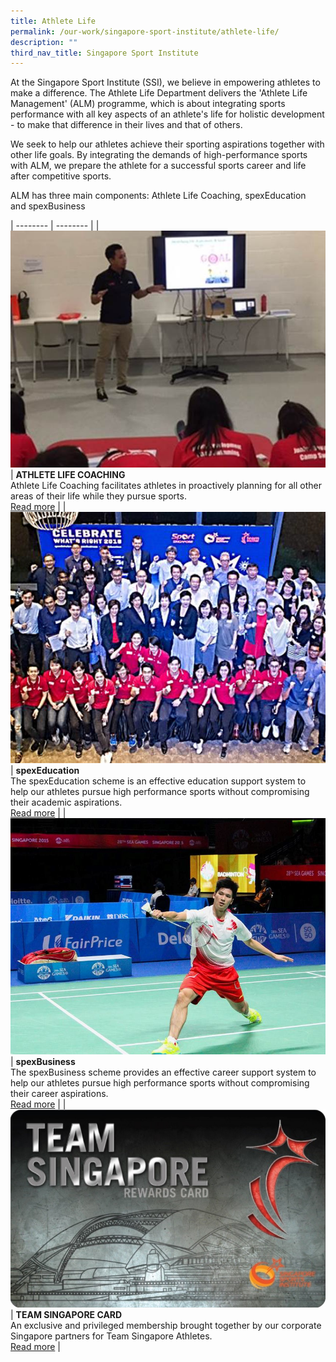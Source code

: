 ```yaml
---
title: Athlete Life
permalink: /our-work/singapore-sport-institute/athlete-life/
description: ""
third_nav_title: Singapore Sport Institute
---
```

At the Singapore Sport Institute (SSI), we believe in empowering athletes to make a difference. The Athlete Life Department delivers the 'Athlete Life Management' (ALM) programme, which is about integrating sports performance with all key aspects of an athlete's life for holistic development - to make that difference in their lives and that of others.

We seek to help our athletes achieve their sporting aspirations together with other life goals. By integrating the demands of high-performance sports with ALM, we prepare the athlete for a successful sports career and life after competitive sports.

ALM has three main components: Athlete Life Coaching, spexEducation and spexBusiness


| -------- | -------- | 
| ![](/images/Our%20Work/Singapore%20Sports%20Institute/Athlete%20Life/Athlete%20Life%20Coaching01.jpg)     | **ATHLETE LIFE COACHING**<br>Athlete Life Coaching facilitates athletes in proactively planning for all other areas of their life while they pursue sports.<br>[Read more](/singapore-sport-institute/athlete-life/athlete-life-coaching/)     | 
| ![](/images/Our%20Work/Singapore%20Sports%20Institute/Athlete%20Life/spexed.jpg)   | **spexEducation**<br>The spexEducation scheme is an effective education support system to help our athletes pursue high performance sports without compromising their academic aspirations.<br>[Read more](/singapore-sport-institute/athlete-life/spexeducation/) |
| ![](/images/Our%20Work/Singapore%20Sports%20Institute/Athlete%20Life/Derek%20Wong%20at%20SEA%20Games.jpg)   | **spexBusiness**<br>The spexBusiness scheme provides an effective career support system to help our athletes pursue high performance sports without compromising their career aspirations.<br>[Read more](/singapore-sport-institute/athlete-life/spexbusiness/) | 
| ![](/images/Our%20Work/Singapore%20Sports%20Institute/Athlete%20Life/teamsingaporecard.jpg)  | **TEAM SINGAPORE CARD**<br>An exclusive and privileged membership brought together by our corporate Singapore partners for Team Singapore Athletes.<br>[Read more](/singapore-sport-institute/athlete-life/team-singapore-card/) |